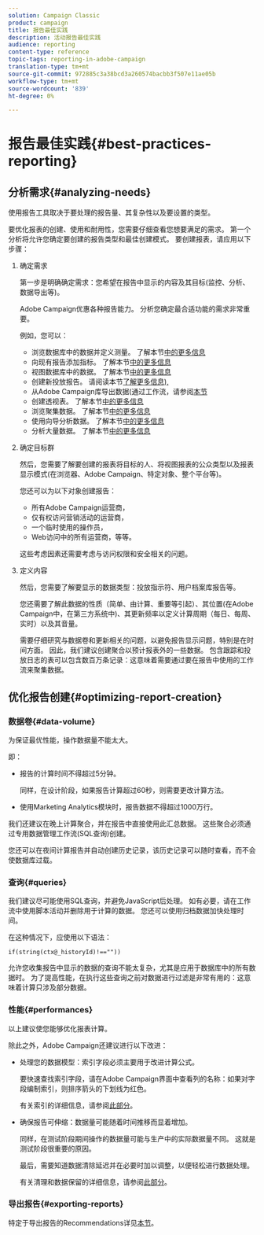 ```yaml
---
solution: Campaign Classic
product: campaign
title: 报告最佳实践
description: 活动报告最佳实践
audience: reporting
content-type: reference
topic-tags: reporting-in-adobe-campaign
translation-type: tm+mt
source-git-commit: 972885c3a38bcd3a260574bacbb3f507e11ae05b
workflow-type: tm+mt
source-wordcount: '839'
ht-degree: 0%

---
```



# 报告最佳实践{#best-practices-reporting}

## 分析需求{#analyzing-needs}

使用报告工具取决于要处理的报告量、其复杂性以及要设置的类型。

要优化报表的创建、使用和耐用性，您需要仔细查看您想要满足的需求。 第一个分析将允许您确定要创建的报告类型和最佳创建模式。 要创建报表，请应用以下步骤：

1. 确定需求

   第一步是明确确定需求：您希望在报告中显示的内容及其目标(监控、分析、数据导出等)。

   Adobe Campaign优惠各种报告能力。 分析您确定最合适功能的需求非常重要。

   例如，您可以：

   * 浏览数据库中的数据并定义测量。 了解本节[中的更多信息](../../reporting/using/about-cubes.md)
   * 向现有报告添加指标。 了解本节[中的更多信息](../../reporting/using/about-reports-creation-in-campaign.md)
   * 视图数据库中的数据。 了解本节[中的更多信息](../../reporting/using/about-descriptive-analysis.md)
   * 创建新投放报告。 请阅读本节[了解更多信息),](../../reporting/using/about-reports-creation-in-campaign.md)
   * 从Adobe Campaign库导出数据(通过工作流，请参阅[本节](../../workflow/using/about-workflows.md)
   * 创建透视表。 了解本节[中的更多信息](../../reporting/using/creating-a-table.md#creating-a-breakdown-or-pivot-table)
   * 浏览聚集数据。 了解本节[中的更多信息](../../reporting/using/about-cubes.md)
   * 使用向导分析数据。 了解本节[中的更多信息](../../reporting/using/about-descriptive-analysis.md)
   * 分析大量数据。 了解本节[中的更多信息](../../reporting/using/about-reports-creation-in-campaign.md)

1. 确定目标群

   然后，您需要了解要创建的报表将目标的人、将视图报表的公众类型以及报表显示模式(在浏览器、Adobe Campaign、特定对象、整个平台等)。

   您还可以为以下对象创建报告：

   * 所有Adobe Campaign运营商，
   * 仅有权访问营销活动的运营商，
   * 一个临时使用的操作员，
   * Web访问中的所有运营商，等等。

   这些考虑因素还需要考虑与访问权限和安全相关的问题。

1. 定义内容

   然后，您需要了解要显示的数据类型：投放指示符、用户档案库报告等。

   您还需要了解此数据的性质（简单、由计算、重要等引起）、其位置(在Adobe Campaign中，在第三方系统中)、其更新频率以定义计算周期（每日、每周、实时）以及其音量。

   需要仔细研究与数据卷和更新相关的问题，以避免报告显示问题，特别是在时间方面。 因此，我们建议创建聚合以预计报表外的一些数据。 包含跟踪和投放日志的表可以包含数百万条记录：这意味着需要通过要在报告中使用的工作流来聚集数据。

## 优化报告创建{#optimizing-report-creation}

### 数据卷{#data-volume}

为保证最优性能，操作数据量不能太大。

即：

* 报告的计算时间不得超过5分钟。

   同样，在设计阶段，如果报告计算超过60秒，则需要更改计算方法。

* 使用Marketing Analytics模块时，报告数据不得超过1000万行。

我们还建议在晚上计算聚合，并在报告中直接使用此汇总数据。 这些聚合必须通过专用数据管理工作流(SQL查询)创建。

您还可以在夜间计算报告并自动创建历史记录，该历史记录可以随时查看，而不会使数据库过载。

### 查询{#queries}

我们建议尽可能使用SQL查询，并避免JavaScript后处理。 如有必要，请在工作流中使用脚本活动并删除用于计算的数据。 您还可以使用归档数据加快处理时间。

在这种情况下，应使用以下语法：

```
if(string(ctx@_historyId)!==""))
```

允许您收集报告中显示的数据的查询不能太复杂，尤其是应用于数据库中的所有数据时。 为了提高性能，在执行这些查询之前对数据进行过滤是非常有用的：这意味着计算只涉及部分数据。

### 性能{#performances}

以上建议使您能够优化报表计算。

除此之外，Adobe Campaign还建议进行以下改进：

* 处理您的数据模型：索引字段必须主要用于改进计算公式。

   要快速查找索引字段，请在Adobe Campaign界面中查看列的名称：如果对字段编制索引，则排序箭头的下划线为红色。

   有关索引的详细信息，请参阅[此部分](../../configuration/using/data-model-best-practices.md#indexes)。

* 确保报告可伸缩：数据量可能随着时间推移而显着增加。

   同样，在测试阶段期间操作的数据量可能与生产中的实际数据量不同。 这就是测试阶段很重要的原因。

   最后，需要知道数据清除延迟并在必要时加以调整，以便轻松进行数据处理。

   有关清理和数据保留的详细信息，请参阅[此部分](../../configuration/using/data-model-best-practices.md#data-retention)。

### 导出报告{#exporting-reports}

特定于导出报告的Recommendations详见[本节](../../reporting/using/actions-on-reports.md#exporting-a-report)。
